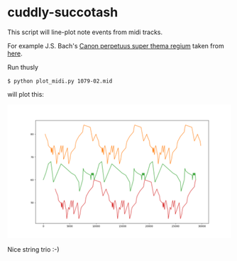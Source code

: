 # cuddly-succotash


This script will line-plot note events from midi tracks.

For example J.S. Bach's [Canon perpetuus super thema regium](http://www.jsbach.net/midi/1079-02.mid) taken from 
[here](http://www.jsbach.net/midi/midi_musicaloffering.html).

Run thusly

    $ python plot_midi.py 1079-02.mid

will plot this:

<img src="string_trio.png">


Nice string trio :-)

